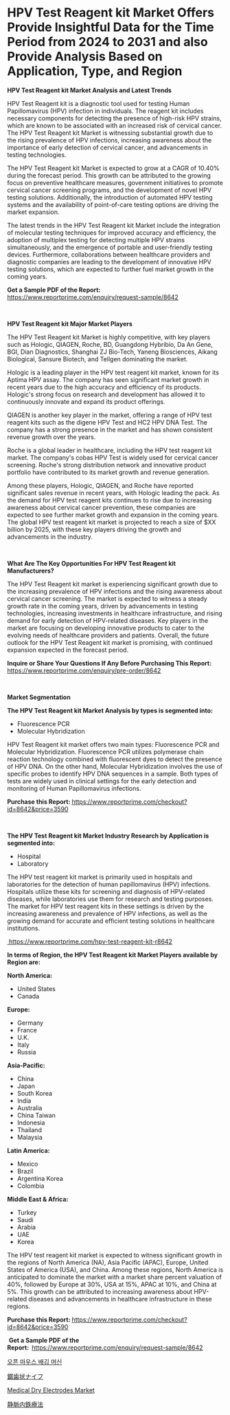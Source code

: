 <p><h1>HPV Test Reagent kit Market Offers Provide Insightful Data for the Time Period from 2024 to 2031 and also Provide Analysis Based on Application, Type, and Region</h1></p><p><strong>HPV Test Reagent kit Market Analysis and Latest Trends</strong></p>
<p><p>HPV Test Reagent kit is a diagnostic tool used for testing Human Papillomavirus (HPV) infection in individuals. The reagent kit includes necessary components for detecting the presence of high-risk HPV strains, which are known to be associated with an increased risk of cervical cancer. The HPV Test Reagent kit Market is witnessing substantial growth due to the rising prevalence of HPV infections, increasing awareness about the importance of early detection of cervical cancer, and advancements in testing technologies.</p><p>The HPV Test Reagent kit Market is expected to grow at a CAGR of 10.40% during the forecast period. This growth can be attributed to the growing focus on preventive healthcare measures, government initiatives to promote cervical cancer screening programs, and the development of novel HPV testing solutions. Additionally, the introduction of automated HPV testing systems and the availability of point-of-care testing options are driving the market expansion.</p><p>The latest trends in the HPV Test Reagent kit Market include the integration of molecular testing techniques for improved accuracy and efficiency, the adoption of multiplex testing for detecting multiple HPV strains simultaneously, and the emergence of portable and user-friendly testing devices. Furthermore, collaborations between healthcare providers and diagnostic companies are leading to the development of innovative HPV testing solutions, which are expected to further fuel market growth in the coming years.</p></p>
<p><strong>Get a Sample PDF of the Report:&nbsp;</strong> <a href="https://www.reportprime.com/enquiry/request-sample/8642">https://www.reportprime.com/enquiry/request-sample/8642</a></p>
<p>&nbsp;</p>
<p><strong>HPV Test Reagent kit Major Market Players</strong></p>
<p><p>The HPV Test Reagent kit Market is highly competitive, with key players such as Hologic, QIAGEN, Roche, BD, Guangdong Hybribio, Da An Gene, BGI, Dian Diagnostics, Shanghai ZJ Bio-Tech, Yaneng Biosciences, Aikang Biological, Sansure Biotech, and Tellgen dominating the market.</p><p>Hologic is a leading player in the HPV test reagent kit market, known for its Aptima HPV assay. The company has seen significant market growth in recent years due to the high accuracy and efficiency of its products. Hologic's strong focus on research and development has allowed it to continuously innovate and expand its product offerings.</p><p>QIAGEN is another key player in the market, offering a range of HPV test reagent kits such as the digene HPV Test and HC2 HPV DNA Test. The company has a strong presence in the market and has shown consistent revenue growth over the years.</p><p>Roche is a global leader in healthcare, including the HPV test reagent kit market. The company's cobas HPV Test is widely used for cervical cancer screening. Roche's strong distribution network and innovative product portfolio have contributed to its market growth and revenue generation.</p><p>Among these players, Hologic, QIAGEN, and Roche have reported significant sales revenue in recent years, with Hologic leading the pack. As the demand for HPV test reagent kits continues to rise due to increasing awareness about cervical cancer prevention, these companies are expected to see further market growth and expansion in the coming years. The global HPV test reagent kit market is projected to reach a size of $XX billion by 2025, with these key players driving the growth and advancements in the industry.</p></p>
<p>&nbsp;</p>
<p><strong>What Are The Key Opportunities For HPV Test Reagent kit Manufacturers?</strong></p>
<p><p>The HPV Test Reagent kit market is experiencing significant growth due to the increasing prevalence of HPV infections and the rising awareness about cervical cancer screening. The market is expected to witness a steady growth rate in the coming years, driven by advancements in testing technologies, increasing investments in healthcare infrastructure, and rising demand for early detection of HPV-related diseases. Key players in the market are focusing on developing innovative products to cater to the evolving needs of healthcare providers and patients. Overall, the future outlook for the HPV Test Reagent kit market is promising, with continued expansion expected in the forecast period.</p></p>
<p><strong>Inquire or Share Your Questions If Any Before Purchasing This Report:</strong> <a href="https://www.reportprime.com/enquiry/pre-order/8642">https://www.reportprime.com/enquiry/pre-order/8642</a></p>
<p>&nbsp;</p>
<p><strong>Market Segmentation</strong></p>
<p><strong>The HPV Test Reagent kit Market Analysis by types is segmented into:</strong></p>
<p><ul><li>Fluorescence PCR</li><li>Molecular Hybridization</li></ul></p>
<p><p>HPV Test Reagent kit market offers two main types: Fluorescence PCR and Molecular Hybridization. Fluorescence PCR utilizes polymerase chain reaction technology combined with fluorescent dyes to detect the presence of HPV DNA. On the other hand, Molecular Hybridization involves the use of specific probes to identify HPV DNA sequences in a sample. Both types of tests are widely used in clinical settings for the early detection and monitoring of Human Papillomavirus infections.</p></p>
<p><strong>Purchase this Report:&nbsp;</strong><a href="https://www.reportprime.com/checkout?id=8642&price=3590">https://www.reportprime.com/checkout?id=8642&price=3590</a></p>
<p>&nbsp;</p>
<p><strong>The HPV Test Reagent kit Market Industry Research by Application is segmented into:</strong></p>
<p><ul><li>Hospital</li><li>Laboratory</li></ul></p>
<p><p>The HPV test reagent kit market is primarily used in hospitals and laboratories for the detection of human papillomavirus (HPV) infections. Hospitals utilize these kits for screening and diagnosis of HPV-related diseases, while laboratories use them for research and testing purposes. The market for HPV test reagent kits in these settings is driven by the increasing awareness and prevalence of HPV infections, as well as the growing demand for accurate and efficient testing solutions in healthcare institutions.</p></p>
<p><a href="https://www.reportprime.com/hpv-test-reagent-kit-r8642">&nbsp;https://www.reportprime.com/hpv-test-reagent-kit-r8642</a></p>
<p><strong>In terms of Region, the HPV Test Reagent kit Market Players available by Region are:</strong></p>
<p>
    <p> <strong> North America: </strong>
        <ul>
            <li>United States</li>
            <li>Canada</li>
        </ul>
        </p> 
    <p> <strong> Europe: </strong>
        <ul>
            <li>Germany</li>
            <li>France</li>
            <li>U.K.</li>
            <li>Italy</li>
            <li>Russia</li>
        </ul>
        </p> 
    <p> <strong> Asia-Pacific: </strong>
        <ul>
            <li>China</li>
            <li>Japan</li>
            <li>South Korea</li>
            <li>India</li>
            <li>Australia</li>
            <li>China Taiwan</li>
            <li>Indonesia</li>
            <li>Thailand</li>
            <li>Malaysia</li>
        </ul>
        </p> 
    <p> <strong> Latin America: </strong>
        <ul>
            <li>Mexico</li>
            <li>Brazil</li>
            <li>Argentina Korea</li>
            <li>Colombia</li>
        </ul>
        </p> 
    <p> <strong> Middle East & Africa: </strong>
        <ul>
            <li>Turkey</li>
            <li>Saudi</li>
            <li>Arabia</li>
            <li>UAE</li>
            <li>Korea</li>
        </ul>
    </p>
    </p>
<p><p>The HPV test reagent kit market is expected to witness significant growth in the regions of North America (NA), Asia Pacific (APAC), Europe, United States of America (USA), and China. Among these regions, North America is anticipated to dominate the market with a market share percent valuation of 40%, followed by Europe at 30%, USA at 15%, APAC at 10%, and China at 5%. This growth can be attributed to increasing awareness about HPV-related diseases and advancements in healthcare infrastructure in these regions.</p></p>
<p><strong>Purchase this Report: </strong><a href="https://www.reportprime.com/checkout?id=8642&price=3590">https://www.reportprime.com/checkout?id=8642&price=3590</a></p>
<p>&nbsp;<strong>Get a Sample PDF of the Report:&nbsp;&nbsp;</strong><a href="https://www.reportprime.com/enquiry/request-sample/8642">https://www.reportprime.com/enquiry/request-sample/8642</a></p>
<p><strong></strong></p>
<p><p><a href="https://medium.com/@hulk678678/%EA%B0%9C%ED%86%B5%ED%98%95-%EB%B4%89%EC%A7%80-%ED%8F%AC%EC%9E%A5%EA%B8%B0-%EC%8B%9C%EC%9E%A5-%EA%B7%9C%EB%AA%A8-%EC%8B%9C%EC%9E%A5-%EC%A0%84%EB%A7%9D-%EB%B0%8F-%EC%8B%9C%EC%9E%A5-%EC%98%88%EC%B8%A1-2024%EB%85%84%EB%B6%80%ED%84%B0-2031%EB%85%84%EA%B9%8C%EC%A7%80-39a16f432ece">오픈 마우스 배깅 머신</a></p><p><a href="https://medium.com/@brianayatt2023/%E3%81%8E%E3%81%96%E3%81%8E%E3%81%96%E3%81%AE%E3%83%8A%E3%82%A4%E3%83%95%E5%B8%82%E5%A0%B4-%E5%B8%82%E5%A0%B4%E6%88%90%E9%95%B7%E7%8E%87-%E5%B8%82%E5%A0%B4%E3%83%88%E3%83%AC%E3%83%B3%E3%83%89-%E6%88%90%E9%95%B7%E6%88%A6%E7%95%A5%E3%81%AB%E9%96%A2%E3%81%99%E3%82%8B%E6%B4%9E%E5%AF%9F-4db71992c5c9">鋸歯状ナイフ</a></p><p><a href="https://github.com/FassouRP/Market-Research-Report-List-4/blob/main/medical-dry-electrodes-market.md">Medical Dry Electrodes Market</a></p><p><a href="https://medium.com/@brycenboyer2023/%E9%9D%99%E8%84%88%E5%86%85%E9%89%84%E7%99%82%E6%B3%95%E3%81%AE%E5%B8%82%E5%A0%B4%E8%AA%BF%E6%9F%BB%E3%83%AC%E3%83%9D%E3%83%BC%E3%83%88-%E3%81%9D%E3%81%AE%E6%AD%B4%E5%8F%B2%E3%81%8A%E3%82%88%E3%81%B32031%E5%B9%B4%E3%81%BE%E3%81%A7%E3%81%AE%E4%BA%88%E6%B8%AC-5308e5cac9de">静脈内鉄療法</a></p></p>